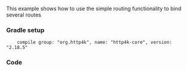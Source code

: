 This example shows how to use the simple routing functionality to bind several routes

### Gradle setup
```
    compile group: "org.http4k", name: "http4k-core", version: "2.18.5"
```

### Code
<script src="http://gist-it.appspot.com/https://github.com/http4k/http4k/blob/master/src/docs/cookbook/simple_routing/example.kt"></script>

